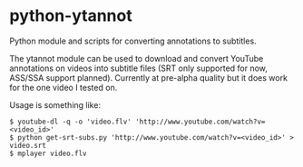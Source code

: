 python-ytannot
==============

Python module and scripts for converting annotations to subtitles.

The ytannot module can be used to download and convert YouTube annotations on videos
into subtitle files (SRT only supported for now, ASS/SSA support planned). Currently
at pre-alpha quality but it does work for the one video I tested on.

Usage is something like:

    $ youtube-dl -q -o 'video.flv' 'http://www.youtube.com/watch?v=<video_id>'
    $ python get-srt-subs.py 'http://www.youtube.com/watch?v=<video_id>' > video.srt
    $ mplayer video.flv
